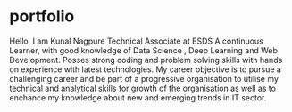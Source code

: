 # portfolio
Hello, I am Kunal Nagpure Technical Associate at ESDS A continuous Learner, with good knowledge of Data Science , Deep Learning and Web Development. Posses strong coding and problem solving skills with hands on experience with latest technologies.  My career objective is to pursue a challenging career and be part of a progressive organisation to utilise my technical and analytical skills for growth of the organisation as well as to enchance my knowledge about new and emerging trends in IT sector.

